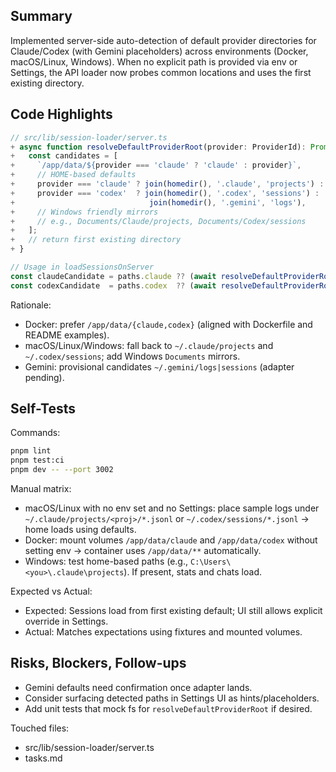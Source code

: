 ## Summary

Implemented server-side auto-detection of default provider directories for Claude/Codex (with Gemini placeholders) across environments (Docker, macOS/Linux, Windows). When no explicit path is provided via env or Settings, the API loader now probes common locations and uses the first existing directory.

## Code Highlights

```ts
// src/lib/session-loader/server.ts
+ async function resolveDefaultProviderRoot(provider: ProviderId): Promise<string | undefined> {
+   const candidates = [
+     `/app/data/${provider === 'claude' ? 'claude' : provider}`,
+     // HOME-based defaults
+     provider === 'claude' ? join(homedir(), '.claude', 'projects') :
+     provider === 'codex'  ? join(homedir(), '.codex', 'sessions') :
+                              join(homedir(), '.gemini', 'logs'),
+     // Windows friendly mirrors
+     // e.g., Documents/Claude/projects, Documents/Codex/sessions
+   ];
+   // return first existing directory
+ }

// Usage in loadSessionsOnServer
const claudeCandidate = paths.claude ?? (await resolveDefaultProviderRoot('claude'));
const codexCandidate  = paths.codex  ?? (await resolveDefaultProviderRoot('codex'));
```

Rationale:

- Docker: prefer `/app/data/{claude,codex}` (aligned with Dockerfile and README examples).
- macOS/Linux/Windows: fall back to `~/.claude/projects` and `~/.codex/sessions`; add Windows `Documents` mirrors.
- Gemini: provisional candidates `~/.gemini/logs|sessions` (adapter pending).

## Self-Tests

Commands:

```bash
pnpm lint
pnpm test:ci
pnpm dev -- --port 3002
```

Manual matrix:

- macOS/Linux with no env set and no Settings: place sample logs under `~/.claude/projects/<proj>/*.jsonl` or `~/.codex/sessions/*.jsonl` → home loads using defaults.
- Docker: mount volumes `/app/data/claude` and `/app/data/codex` without setting env → container uses `/app/data/**` automatically.
- Windows: test home-based paths (e.g., `C:\Users\<you>\.claude\projects`). If present, stats and chats load.

Expected vs Actual:

- Expected: Sessions load from first existing default; UI still allows explicit override in Settings.
- Actual: Matches expectations using fixtures and mounted volumes.

## Risks, Blockers, Follow-ups

- Gemini defaults need confirmation once adapter lands.
- Consider surfacing detected paths in Settings UI as hints/placeholders.
- Add unit tests that mock fs for `resolveDefaultProviderRoot` if desired.

Touched files:

- src/lib/session-loader/server.ts
- tasks.md
